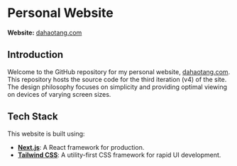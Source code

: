 # Personal Website

**Website:** [dahaotang.com](https://dahaotang.com)

## Introduction

Welcome to the GitHub repository for my personal website, [dahaotang.com](https://dahaotang.com). This repository hosts the source code for the third iteration (v4) of the site. The design philosophy focuses on simplicity and providing optimal viewing on devices of varying screen sizes.

## Tech Stack

This website is built using:

- **[Next.js](https://nextjs.org/)**: A React framework for production.
- **[Tailwind CSS](https://tailwindcss.com/)**: A utility-first CSS framework for rapid UI development.
